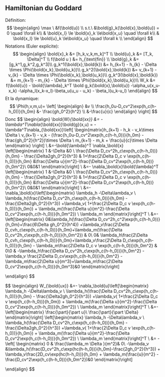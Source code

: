 ## Hamiltonian du Goddard

Définition: 
$$
\begin{align}
\max \ &f(\bold{u}) \\
 s.t.\ &\bold{g}_k(\bold{x},\bold{u}) = 0 \quad \forall k\\
 & \bold{x_l} \le \bold{x}_k \le\bold{x_u} \quad \forall k\\
 & \bold{x_l} \le \bold{u}_k \le\bold{x_u} \quad \forall k \\
\end{align}
$$
Notations (Euler explicite):
$$
\begin{align}
\bold{x}_k &= [h_k,v_k,m_k]^T \\ 
\bold{u}_k &= [T_k, \Delta]^T \\ 
f(\bold u ) &= h_{\text{fin}} \\ 
\bold{g}_k &= [g_k^1,g_k^2,g_k^3]\\
g_k^1(\bold{x},\bold{k}) &= h_{k+1} - h_{k} - \Delta \times \Phi(\bold{x_k},\bold{u_k})\\
g_k^2(\bold{x},\bold{k}) &= v_{k+1} - v_{k} - \Delta \times \Phi(\bold{x_k},\bold{u_k})\\ 
g_k^3(\bold{x},\bold{k}) &= m_{k+1} - m_{k} - \Delta \times \Phi(\bold{x_k},\bold{u_k})\\
W_k &= f(\bold{u}) - \bold{\lambda}_k^T \bold g_k(\bold{x},\bold{u}) -\alpha_u(x_u-x_k) -\alpha_l(x_k-x_l)-\beta_u(u_u - u_k) - \beta_l(u_k-u_l) 
\end{align}
$$
Et la dynamique:
$$
\Phi(h,v,m,u)= \left[ \begin{align} &v \\ \frac{h_0u-D_cv^2\exp(h_c(h-h_0))}{h_0m} &- \frac{gh_0^2}{h^2} \\ &-\frac{u}{c} \end{align} \right]
$$
Donc 
$$
\begin{align}
\bold{W}_{\bold{xx}} &= -\lambda^T\nabla_{\bold{xx}}\bold{g}(x,u) = -\lambda^T\nabla_{\bold{xx}}\left[ \begin{matrix}h_{k+1} - h_k - v_k\times \Delta \\ v_{k+1} - v_k - (\frac{h_0u-D_cv^2\exp(h_c(h-h_0))}{h_0m} - \frac{gh_0^2}{h^2})\times \Delta \\ m_{k+1} - m_k + \frac{u}{c}\times \Delta \end{matrix} \right] 
\\ 
&=-\bold{\lambda}^T \nabla_\bold{x} \left[\begin{matrix} 1 &-\Delta &0 \\ \frac{\Delta D_cv^2h_c\exp(h_c(h-h_0))}{h_0m} - \frac{\Delta2gh_0^2}{h^3} & 1+\frac{2\Delta D_c v \exp(h_c(h-h_0))}{h_0m} &\frac{\Delta u}{m^2}-\frac{\Delta D_cv^2\exp(h_c(h-h_0))}{h_0m^2}\\ 0&0&1 \end{matrix}\right]
\\
&=- \nabla_\bold{x}\bold{\lambda}^T \left[\begin{matrix} 1 &-\Delta &0 \\ \frac{\Delta D_cv^2h_c\exp(h_c(h-h_0))}{h_0m} - \frac{\Delta2gh_0^2}{h^3} & 1+\frac{2\Delta D_c v \exp(h_c(h-h_0))}{h_0m} &\frac{\Delta u}{m^2}-\frac{\Delta D_cv^2\exp(h_c(h-h_0))}{h_0m^2}\\ 0&0&1 \end{matrix}\right]
\\
&=- \nabla_\bold{x}\left[\begin{matrix} \lambda_h -\Delta\lambda_v \\ \lambda_h(\frac{\Delta D_cv^2h_c\exp(h_c(h-h_0))}{h_0m} - \frac{\Delta2gh_0^2}{h^3}) +\lambda_v( 1+\frac{2\Delta D_c v \exp(h_c(h-h_0))}{h_0m}) + \lambda_m(\frac{\Delta u}{m^2}-\frac{\Delta D_cv^2\exp(h_c(h-h_0))}{h_0m^2}) \\ \lambda_m \end{matrix}\right]^T
\\
&=-\left[\begin{matrix} 0&\lambda_h(\frac{\Delta D_cv^2h_c^2\exp(h_c(h-h_0))}{h_0m}+\frac{6\Delta gh_0^2}{h^4}) +\lambda_v\frac{2\Delta D_cvh_c\exp(h_c(h-h_0))}{h_0m}+\lambda_m(\frac{\Delta D_cv^2h_c\exp(h_c(h-h_0))}{h_0m^2}) & 0\\ 0& \lambda_h\frac{2\Delta D_cvh_c\exp(h_c(h-h_0))}{h_0m}+\lambda_v\frac{2\Delta D_c\exp(h_c(h-h_0))}{h_0m} - \lambda_m\frac{2\Delta D_c v \exp(h_c(h-h_0))}{h_0m^2} & 0\\0 & -\lambda_h\frac{\Delta D_cv^2h_c\exp(h_c(h-h_0))}{h_0m^2} - \lambda_v \frac{2\Delta D_cv\exp(h_c(h-h_0))}{h_0m^2} - \lambda_m\frac{2\Delta u}{m^3}+\lambda_m\frac{2\Delta D_cv^2\exp(h_c(h-h_0))}{h_0m^3}&0  \end{matrix}\right]

\end{align}
$$

$$
\begin{align}
W_{\bold{ux}}
&=- \nabla_\bold{u}\left[\begin{matrix} \lambda_h -\Delta\lambda_v \\ \lambda_h(\frac{\Delta D_cv^2h_c\exp(h_c(h-h_0))}{h_0m} - \frac{\Delta2gh_0^2}{h^3}) +\lambda_v( 1+\frac{2\Delta D_c v \exp(h_c(h-h_0))}{h_0m}) + \lambda_m(\frac{\Delta u}{m^2}-\frac{\Delta D_cv^2\exp(h_c(h-h_0))}{h_0m^2}) \\ \lambda_m \end{matrix}\right]^T
\\
&=-\left[\begin{matrix} \frac{\part}{\part u}\\ \frac{\part}{\part \Delta} \end{matrix}\right] 
\left[\begin{matrix} \lambda_h -\Delta\lambda_v \\ \lambda_h(\frac{\Delta D_cv^2h_c\exp(h_c(h-h_0))}{h_0m} - \frac{\Delta2gh_0^2}{h^3}) +\lambda_v( 1+\frac{2\Delta D_c v \exp(h_c(h-h_0))}{h_0m}) + \lambda_m(\frac{\Delta u}{m^2}-\frac{\Delta D_cv^2\exp(h_c(h-h_0))}{h_0m^2}) \\ \lambda_m \end{matrix}\right]^T
\\
&= -\left[ \begin{matrix}  0 & \frac{\lambda_m \Delta }{m^2}& 0\\ -\lambda_v &\lambda_h(\frac{D_cv^2h_c\exp(hc(h-h_0))}{h_0m}-\frac{2gh_0^2}{h^3}) + \lambda_v\frac{2D_cv\exp(hc(h-h_0))}{h_0m} + \lambda_m(\frac{u}{m^2} - \frac{D_cv^2\exp(h_c(h-h_0))}{h_0m^2})&0 \end{matrix}\right]

\end{align}
$$

